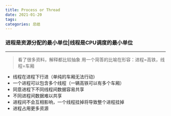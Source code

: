 ```yaml
---
title: Process or Thread
date: 2021-01-20
tags: 
categories: 总结
---
```


### 进程是资源分配的最小单位|线程是CPU调度的最小单位 ###

----------
>看了很多资料，解释都比较抽象
>用一个简答的比喻在形容：进程=高铁，线程=车厢

- 线程在进程下行进（单纯的车厢无法行动）
- 一个进程可以包含多个线程（一辆高铁可以有多个车厢）
- 同意进程下不同线程间数据容易共享
- 不同进程间数据难以共享
- 进程间不会互相影响，一个线程挂掉将导致整个进程挂掉
- 进程占用更多资源
